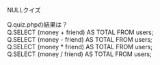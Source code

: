 NULLクイズ

Q.quiz.phpの結果は？  
Q.SELECT (money + friend) AS TOTAL FROM users;  
Q.SELECT (money - friend) AS TOTAL FROM users;  
Q.SELECT (money * friend) AS TOTAL FROM users;  
Q.SELECT (money / friend) AS TOTAL FROM users;  
